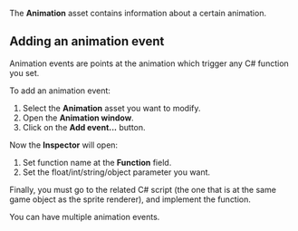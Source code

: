 The **Animation** asset contains information about a certain animation.


## Adding an animation event

Animation events are points at the animation which trigger any C# function you set.

To add an animation event:

1. Select the **Animation** asset you want to modify.
2. Open the **Animation window**.
3. Click on the **Add event...** button.

Now the **Inspector** will open:

1. Set function name at the **Function** field.
2. Set the float/int/string/object parameter you want.

Finally, you must go to the related C# script (the one that is at the same game object as the sprite renderer), and implement the function.

You can have multiple animation events.
